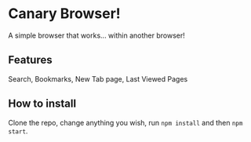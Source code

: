# Canary Browser!
A simple browser that works... within another browser!

## Features
Search, Bookmarks, New Tab page, Last Viewed Pages

## How to install
Clone the repo, change anything you wish, run `npm install` and then `npm start`.
